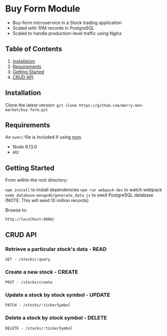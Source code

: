 # Buy Form Module

- Buy-form microservice in a Stock trading application 
- Scaled with 10M records in PostgreSQL
- Scaled to handle production-level traffic using Nginx

## Table of Contents

1. [Installation](#Installation)
1. [Requirements](#requirements)
1. [Getting Started](#getting-started)
1. [CRUD API](#crud-api)

## Installation

Clone the latest version: 
`git clone https://github.com/merry-men-market/buy-form.git`

## Requirements

An `nvmrc` file is included if using [nvm](https://github.com/creationix/nvm).

- Node 6.13.0
- etc

## Getting Started
From within the root directory:

`npm install` to install dependencies
`npm run webpack-dev` to watch webpack
`node database-mongodb/generate_data.js` to seed PostgreSQL database (NOTE: This will seed 10 million records)

Browse to: 

``http://localhost:8080/``

## CRUD API
### Retrieve a particular stock's data - READ
``
GET - /stocks/:query
``

### Create a new stock - CREATE
``
POST - /stocks/create
``

### Update a stock by stock symbol - UPDATE
``
PATCH - /stocks/:tickerSymbol
``

### Delete a stock by stock symbol - DELETE
``
DELETE - /stocks/:tickerSymbol
``
